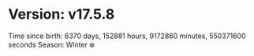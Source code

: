 # Version: v17.5.8
Time since birth: 6370 days, 152881 hours, 9172860 minutes, 550371600 seconds
Season: Winter ❄️
